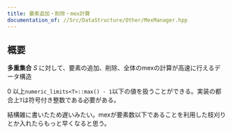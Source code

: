 ```yaml
---
title: 要素追加・削除・mex計算
documentation_of: //Src/DataStructure/Other/MexManager.hpp
---
```


## 概要

**多重集合** $S$ に対して、要素の追加、削除、全体のmexの計算が高速に行えるデータ構造

$0$ 以上`numeric_limits<T>::max() - 1`以下の値を扱うことができる。実装の都合上`T`は符号付き整数である必要がある。

結構雑に書いたため遅いみたい。mexが要素数以下であることを利用した枝刈りとか入れたらもっと早くなると思う。
